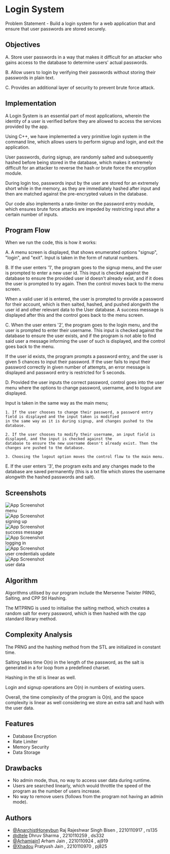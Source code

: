
# Login System

Problem Statement - Build a login system for a web application that and ensure that user passwords are stored securely.

## Objectives

A. Store user passwords in a way that makes it difficult for an attacker who gains access to the database to determine users' actual passwords.

B. Allow users to login by verifying their passwords without storing their passwords in plain text.

C. Provides an additional layer of security to prevent brute force attack.

## Implementation

A Login System is an essential part of most applications, wherein the identity of a user is verified before they are allowed to access the services provided by the app.

Using C++, we have implemented a very primitive login system in the command line, which allows users to perform signup and login, and exit the application.

User passwords, during signup, are randomly salted and subsequently hashed before being stored in the database, which makes it extremely difficult for an attacker to reverse the hash or brute force the encryption module.

During login too, passwords input by the user are stored for an extremely short while in the memory, as they are immediately hashed after input and then are matched against the pre-encrypted values in the database.

Our code also implements a rate-limiter on the password entry module, which ensures brute force attacks are impeded by restricting input after a certain number of inputs.

## Program Flow

When we run the code, this is how it works:

A. A menu screen is displayed, that shows enumerated options "signup", "login", and "exit". Input is taken in the form of natural numbers.

B. If the user enters '1', the program goes to the signup menu, and the user is prompted to enter a new user id. This input is checked against the database to ensure the provided user id doesn't already exist, and if it does the user is prompted to try again. Then the control moves back to the menu screen.

When a valid user id is entered, the user is prompted to provide a password for their account, which is then salted, hashed, and pushed alongwith the user id and other relevant data to the User database. A success message is displayed after this and the control goes back to the menu screen.

C. When the user enters '2', the program goes to the login menu, and the user is prompted to enter their username. This input is checked against the database to ensure the user exists, and if the program is not able to find said user a message informing the user of such is displayed, and the control goes back to the menu.

If the user id exists, the program prompts a password entry, and the user is given 5 chances to input their password. If the user fails to input their password correctly in given number of attempts, an error message is displayed and password entry is restricted for 5 seconds.

D. Provided the user inputs the correct password, control goes into the user menu where the options to change password, username, and to logout are displayed.

Input is taken in the same way as the main menu;

    1. If the user chooses to change their password, a password entry field is displayed and the input taken is modified 
    in the same way as it is during signup, and changes pushed to the database.
    
    2. If the user chooses to modify their username, an input field is displayed, and the input is checked against the
    database to ensure the new username doesn't already exist. Then the changes are pushed to the database.
    
    3. Choosing the logout option moves the control flow to the main menu.

E. If the user enters '3', the program exits and any changes made to the database are saved permanently (this is a txt file which stores the username alongwith the hashed passwords and salt).

## Screenshots

![App Screenshot](https://github.com/AnarchistHoneybun/Hackathon2_CSD102/blob/main/cpp_sub/Images/menu.png?raw=true)  
menu  
![App Screenshot](https://github.com/AnarchistHoneybun/Hackathon2_CSD102/blob/main/cpp_sub/Images/signup.png?raw=true)  
signing up  
![App Screenshot](https://github.com/AnarchistHoneybun/Hackathon2_CSD102/blob/main/cpp_sub/Images/successful%20signup.png?raw=true)  
success message  
![App Screenshot](https://github.com/AnarchistHoneybun/Hackathon2_CSD102/blob/main/cpp_sub/Images/login.png?raw=true)  
logging in  
![App Screenshot](https://github.com/AnarchistHoneybun/Hackathon2_CSD102/blob/main/cpp_sub/Images/update.png?raw=true)  
user credentials update  
![App Screenshot](https://github.com/AnarchistHoneybun/Hackathon2_CSD102/blob/main/cpp_sub/Images/database.png?raw=true)  
user data  


## Algorithm

Algorithms utilised by our program include the Mersenne Twister PRNG, Salting, and CPP Stl Hashing. 

The MTPRNG is used to initialise the salting method, which creates a random salt for every password, which is then hashed with the cpp standard library method.


## Complexity Analysis

The PRNG and the hashing method from the STL are initialized in constant time.

Salting takes time O(n) in the length of the password, as the salt is generated in a for loop from a predefined charset.

Hashing in the stl is linear as well.

Login and signup operations are O(n) in numbers of existing users.

Overall, the time complexity of the program is O(n), and the space complexity is linear as well considering we store an extra salt and hash with the user data.


## Features

- Database Encryption
- Rate Limiter
- Memory Security
- Data Storage


## Drawbacks

- No admin mode, thus, no way to access user data during runtime.
- Users are searched linearly, which would throttle the speed of the program as the number of users increase.
- No way to remove users (follows from the program not having an admin mode).



## Authors

- [@AnarchistHoneybun](https://github.com/AnarchistHoneybun)
    Raj Rajeshwar Singh Bisen , 2210110917 , rs135
- [@dtele](https://github.com/dtele)
    Dhruv Sharma , 2210110259 , ds332
- [@Arhamjain1](https://github.com/Arhamjain1)
    Arham Jain , 2210110924 , aj919
- [@Xhadou](https://github.com/Xhadou)
    Pratyush Jain , 2210110970 , pj825
